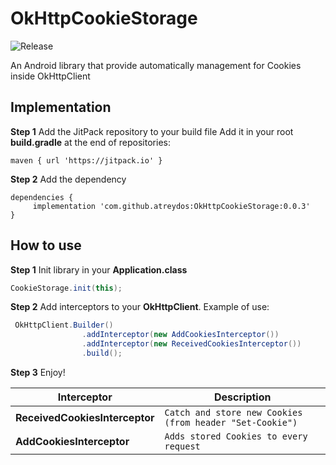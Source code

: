 # OkHttpCookieStorage
![Release](https://jitpack.io/v/Atreydos/OkHttpCookieStorage.svg)

An Android library that provide automatically management for Cookies inside OkHttpClient


## Implementation
**Step 1** Add the JitPack repository to your build file
Add it in your root **build.gradle** at the end of repositories:
```grovy
maven { url 'https://jitpack.io' }
```

**Step 2** Add the dependency
```grovy
dependencies {
     implementation 'com.github.atreydos:OkHttpCookieStorage:0.0.3'
}
```


## How to use
**Step 1** Init library in your **Application.class**
```java
CookieStorage.init(this);
```

**Step 2** Add interceptors to your **OkHttpClient**.
Example of use:
```java
 OkHttpClient.Builder()
                .addInterceptor(new AddCookiesInterceptor())
                .addInterceptor(new ReceivedCookiesInterceptor())
                .build();
```
**Step 3** Enjoy!

|Interceptor                   |Description                                             |
|------------------------------|--------------------------------------------------------|
|**ReceivedCookiesInterceptor**|`Catch and store new Cookies (from header "Set-Cookie")`|
|**AddCookiesInterceptor**     |`Adds stored Cookies to every request`                  |
